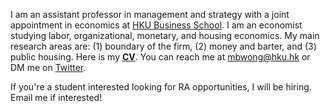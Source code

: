 I am an assistant professor in management and strategy with a joint appointment in economics at [HKU Business School](https://www.hkubs.hku.hk/). I am an economist studying labor, organizational, monetary, and housing economics. My main research areas are: (1) boundary of the firm, (2) money and barter, and (3) public housing. Here is my __[CV](/pdf/CV.pdf)__. You can reach me at [mbwong@hku.hk](mailto:mbwong@hku.hk) or DM me on [Twitter](https://twitter.com/mbwong). 

If you're a student interested looking for RA opportunities, I will be hiring. Email me if interested! 
